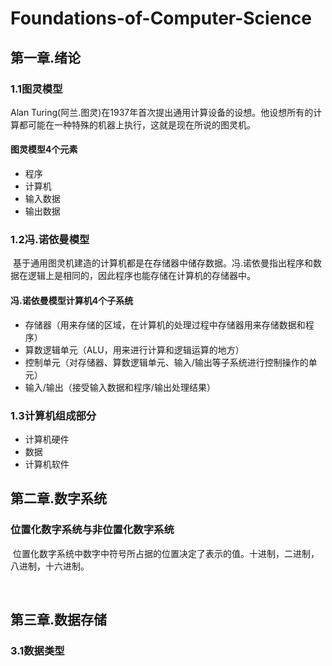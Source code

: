 # Foundations-of-Computer-Science


## 第一章.绪论

### 1.1图灵模型
  Alan Turing(阿兰.图灵)在1937年首次提出通用计算设备的设想。他设想所有的计算都可能在一种特殊的机器上执行，这就是现在所说的图灵机。
#### 图灵模型4个元素
- 程序
- 计算机
- 输入数据
- 输出数据

### 1.2冯.诺依曼模型
  基于通用图灵机建造的计算机都是在存储器中储存数据。冯.诺依曼指出程序和数据在逻辑上是相同的，因此程序也能存储在计算机的存储器中。
#### 冯.诺依曼模型计算机4个子系统
- 存储器（用来存储的区域，在计算机的处理过程中存储器用来存储数据和程序）
- 算数逻辑单元（ALU，用来进行计算和逻辑运算的地方）
- 控制单元（对存储器、算数逻辑单元、输入/输出等子系统进行控制操作的单元）
- 输入/输出（接受输入数据和程序/输出处理结果）

### 1.3计算机组成部分
- 计算机硬件
- 数据
- 计算机软件


## 第二章.数字系统

### 位置化数字系统与非位置化数字系统
  位置化数字系统中数字中符号所占据的位置决定了表示的值。十进制，二进制，八进制，十六进制。
  
  
## 第三章.数据存储

### 3.1数据类型
  
